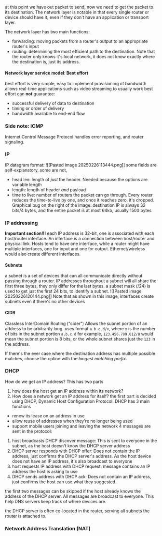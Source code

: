 at this point we have out packet to send, now we need to get the packet to its destination. 
The network layer is notable in that every single router or device should have it, even if they don't have an application or transport layer.

The network layer has two main functions:
- forwarding: moving packets from a router's output to an appropriate router's input
- routing: determining the most efficient path to the destination.
Note that the router only knows it's local network, it does not know exactly where the destination is, just its address.
#### Network layer service model: Best effort
best effort is very simple, easy to implement
provisioning of bandwidth allows real-time applications such as video streaming to usually work
best effort can **not** guarantee:
- successful delivery of data to destination
- timing or order of delivery
- bandwidth available to end-end flow

### Side note: ICMP
Internet Control Message Protocol handles error reporting, and router signaling.
### IP
IP datagram format: 
![[Pasted image 20250226113444.png]]
some fields are self-explanatory, some are not,
- head len: length of *just* the header. Needed because the options are variable length
- length: length of header *and* payload
- time to live: number of routers the packet can go through. Every router reduces the time-to-live by one, and once it reaches zero, it's dropped.
Graphical bug on the right of the image: destination IP is always 32 bits/4 bytes, and the entire packet is at most 64kb, usually 1500 bytes
### IP addressing
**Important section!!!**
each IP address is 32-bit, one is associated with each host/router interface.
An interface is a connection between host/router and physical link. Hosts tend to have one interface, while a router might have multiple interfaces, one for input and one for output. Ethernet/wireless would also create different interfaces.
#### Subnets
a subnet is a set of devices that can all communicate directly without passing through a router.
IP addresses throughout a subnet will all share the first three bytes, they only differ for the last bytes.
a subnet mask (/24) is used to get just the first 24 bits, to identify a subnet.
![[Pasted image 20250226120144.png]]
Note that as shown in this image, interfaces create subnets even if there's no other devices
#### CIDR
Classless InterDomain Routing ("cider")
Allows the subnet portion of an address to be arbitrarily long.
uses format `a.b.c.d/x`, where `x` is the number of bits in the subnet portion `a.b.c.d`
for example, `123.456.789.012/8` would mean the subnet portion is 8 bits, or the whole subnet shares just the `123` in the address.

If there's the ever case where the destination address has multiple possible matches, choose  the option with the *longest matching prefix*.
### DHCP
How do we get an IP address? This has two parts
1. how does the host get an IP address within its network?
2. How does a network get an IP address for itself?
the first part is decided using DHCP, Dynamic Host Configuration Protocol. 
DHCP has 3 main functions
- renew its lease on an address in use
- allow reuse of addresses when they're no longer being used
- support mobile users joining and leaving the network
4 messages are sent in the protocol:
1. host broadcasts DHCP discover message: This is sent to everyone in the subnet, as the host doesn't know the DHCP server address
2. DHCP server responds with DHCP offer: Does not contain the IP address, just confirms the DHCP server's address. As the host device does not have an IP address, it's also broadcast to everyone
3. host requests IP address with DHCP request: message contains an IP address the host is asking to use
4. DHCP sends address with DHCP ack: Does not contain an IP address, just confirms the host can use what they suggested.

the first two messages can be skipped if the host already knows the address of the DHCP server.
All messages are broadcast to everyone. This help DNS servers keep track of where devices are.

the DHCP server is often co-located in the router, serving all subnets the router is attached to.
### Network Address Translation (NAT)
